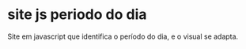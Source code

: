# site js periodo do dia
 Site em javascript que identifica o período do dia, e o visual se adapta.
